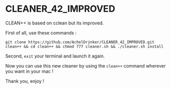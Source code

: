 # CLEANER_42_IMPROVED

CLEAN++ is based on cclean but its improved.

First of all, use these commands :

`git clone https://github.com/AchelDrinker/CLEANER_42_IMPROVED.git clean++ && cd clean++ && chmod 777 cleaner.sh && ./cleaner.sh install`

Second, `exit` your terminal and launch it again.

Now you can use this new cleaner by using the `clean++` command wherever you want in your mac !

Thank you, enjoy !
